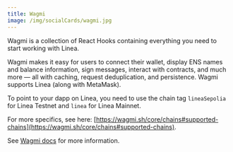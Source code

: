 ```yaml
---
title: Wagmi
image: /img/socialCards/wagmi.jpg
---
```


Wagmi is a collection of React Hooks containing everything you need to start
working with Linea.

Wagmi makes it easy for users to connect their wallet, display ENS names and
balance information, sign messages, interact with contracts, and much more — all
with caching, request deduplication, and persistence. Wagmi supports Linea
(along with MetaMask).

To point to your dapp on Linea, you need to use the chain tag `lineaSepolia` for
Linea Testnet and `linea` for Linea Mainnet.

For more specifics, see here:
[https://wagmi.sh/core/chains#supported-chains](https://wagmi.sh/core/chains#supported-chains).

See [Wagmi docs](https://wagmi.sh/) for more information.
